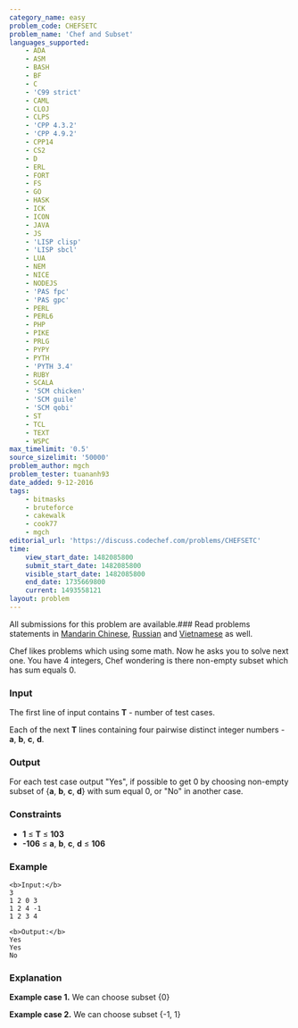 ```yaml
---
category_name: easy
problem_code: CHEFSETC
problem_name: 'Chef and Subset'
languages_supported:
    - ADA
    - ASM
    - BASH
    - BF
    - C
    - 'C99 strict'
    - CAML
    - CLOJ
    - CLPS
    - 'CPP 4.3.2'
    - 'CPP 4.9.2'
    - CPP14
    - CS2
    - D
    - ERL
    - FORT
    - FS
    - GO
    - HASK
    - ICK
    - ICON
    - JAVA
    - JS
    - 'LISP clisp'
    - 'LISP sbcl'
    - LUA
    - NEM
    - NICE
    - NODEJS
    - 'PAS fpc'
    - 'PAS gpc'
    - PERL
    - PERL6
    - PHP
    - PIKE
    - PRLG
    - PYPY
    - PYTH
    - 'PYTH 3.4'
    - RUBY
    - SCALA
    - 'SCM chicken'
    - 'SCM guile'
    - 'SCM qobi'
    - ST
    - TCL
    - TEXT
    - WSPC
max_timelimit: '0.5'
source_sizelimit: '50000'
problem_author: mgch
problem_tester: tuananh93
date_added: 9-12-2016
tags:
    - bitmasks
    - bruteforce
    - cakewalk
    - cook77
    - mgch
editorial_url: 'https://discuss.codechef.com/problems/CHEFSETC'
time:
    view_start_date: 1482085800
    submit_start_date: 1482085800
    visible_start_date: 1482085800
    end_date: 1735669800
    current: 1493558121
layout: problem
---
```

All submissions for this problem are available.###  Read problems statements in [Mandarin Chinese](http://www.codechef.com/download/translated/COOK77/mandarin/CHEFSETC.pdf), [Russian](http://www.codechef.com/download/translated/COOK77/russian/CHEFSETC.pdf) and [Vietnamese](http://www.codechef.com/download/translated/COOK77/vietnamese/CHEFSETC.pdf) as well.

Chef likes problems which using some math. Now he asks you to solve next one. You have 4 integers, Chef wondering is there non-empty subset which has sum equals 0.

### Input

The first line of input contains **T** - number of test cases.

Each of the next **T** lines containing four pairwise distinct integer numbers - **a**, **b**, **c**, **d**.

### Output

For each test case output "Yes", if possible to get 0 by choosing non-empty subset of {**a**, **b**, **c**, **d**} with sum equal 0, or "No" in another case.

### Constraints

- **1** ≤ **T** ≤ **103**
- **-106** ≤ **a**, **b**, **c**, **d** ≤ **106**

### Example

```
<b>Input:</b>
3
1 2 0 3
1 2 4 -1
1 2 3 4

<b>Output:</b>
Yes
Yes
No

```
### Explanation

**Example case 1.** We can choose subset {0}

**Example case 2.** We can choose subset {-1, 1}